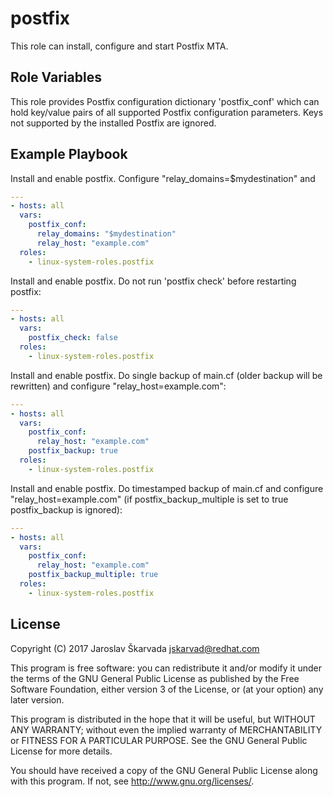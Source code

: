 postfix
=======

This role can install, configure and start Postfix MTA.


Role Variables
--------------

This role provides Postfix configuration dictionary 'postfix_conf' which can
hold key/value pairs of all supported Postfix configuration parameters. Keys
not supported by the installed Postfix are ignored.


Example Playbook
-----------------

Install and enable postfix. Configure "relay_domains=$mydestination" and

```yaml
---
- hosts: all
  vars:
    postfix_conf:
      relay_domains: "$mydestination"
      relay_host: "example.com"
  roles:
    - linux-system-roles.postfix
```

Install and enable postfix. Do not run 'postfix check' before restarting
postfix:

```yaml
---
- hosts: all
  vars:
    postfix_check: false
  roles:
    - linux-system-roles.postfix
```

Install and enable postfix. Do single backup of main.cf (older backup will be
rewritten) and configure "relay_host=example.com":

```yaml
---
- hosts: all
  vars:
    postfix_conf:
      relay_host: "example.com"
    postfix_backup: true
  roles:
    - linux-system-roles.postfix
```

Install and enable postfix. Do timestamped backup of main.cf and
configure "relay_host=example.com" (if postfix_backup_multiple is
set to true postfix_backup is ignored):

```yaml
---
- hosts: all
  vars:
    postfix_conf:
      relay_host: "example.com"
    postfix_backup_multiple: true
  roles:
    - linux-system-roles.postfix
```


License
-------

Copyright (C) 2017 Jaroslav Škarvada <jskarvad@redhat.com>

This program is free software: you can redistribute it and/or modify
it under the terms of the GNU General Public License as published by
the Free Software Foundation, either version 3 of the License, or
(at your option) any later version.

This program is distributed in the hope that it will be useful,
but WITHOUT ANY WARRANTY; without even the implied warranty of
MERCHANTABILITY or FITNESS FOR A PARTICULAR PURPOSE. See the
GNU General Public License for more details.

You should have received a copy of the GNU General Public License
along with this program. If not, see <http://www.gnu.org/licenses/>.
